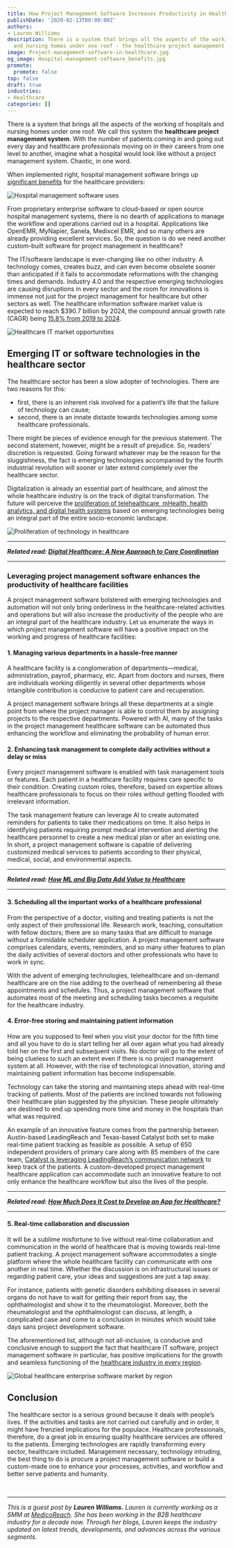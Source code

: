 ```yaml
---
title: How Project Management Software Increases Productivity in Healthcare?
publishDate: '2020-02-13T00:00:00Z'
authors:
- Lauren Williams
description: There is a system that brings all the aspects of the working of hospitals
  and nursing homes under one roof - the healthcare project management system.
image: Project-management-software-in-healthcare.jpg
og_image: Hospital-management-software_benefits.jpg
promote:
  promote: false
top: false
draft: true
industries:
- Healthcare
categories: []
---
```


There is a system that brings all the aspects of the working of hospitals and nursing homes under one roof. We call this system the **healthcare project management system**. With the number of patients coming in and going out every day and healthcare professionals moving on in their careers from one level to another, imagine what a hospital would look like without a project management system. Chaotic, in one word.

When implemented right, hospital management software brings up <a href="https://www.goodfirms.co/blog/top-free-open-source-hospital-management-software" target="_blank">significant benefits</a> for the healthcare providers:

![Hospital management software uses](Hospital-management-software-benefits.jpg)

From proprietary enterprise software to cloud-based or open source hospital management systems, there is no dearth of applications to manage the workflow and operations carried out in a hospital. Applications like OpenEMR, MyNapier, Sanela, Medixcel EMR, and so many others are already providing excellent services. So, the question is do we need another custom-built software for project management in healthcare?

The IT/software landscape is ever-changing like no other industry. A technology comes, creates buzz, and can even become obsolete sooner than anticipated if it fails to accommodate reformations with the changing times and demands. Industry 4.0 and the respective emerging technologies are causing disruptions in every sector and the room for innovations is immense not just for the project management for healthcare but other sectors as well. The healthcare information software market value is expected to reach $390.7 billion by 2024, the compound annual growth rate (CAGR) being <a href="https://www.marketsandmarkets.com/Market-Reports/healthcare-it-252.html" target="_blank">15.8% from 2019 to 2024</a>.

![Healthcare IT market opportunities](Healthcare-it-market-opportunities.jpg)

## Emerging IT or software technologies in the healthcare sector

The healthcare sector has been a slow adopter of technologies. There are two reasons for this:
* first, there is an inherent risk involved for a patient’s life that the failure of technology can cause;
* second, there is an innate distaste towards technologies among some healthcare professionals.

There might be pieces of evidence enough for the previous statement. The second statement, however, might be a result of prejudice. So, readers’ discretion is requested. Going forward whatever may be the reason for the sluggishness, the fact is emerging technologies accompanied by the fourth industrial revolution will sooner or later extend completely over the healthcare sector.

Digitalization is already an essential part of healthcare, and almost the whole healthcare industry is on the track of digital transformation. The future will perceive the <a href="https://gminsights.wordpress.com/tag/video-consultation/" target="_blank">proliferation of telehealthcare, mHealth, health analytics, and digital health systems</a> based on emerging technologies being an integral part of the entire socio-economic landscape.

![Proliferation of technology in healthcare](Proliferation-of-technology-in-healthcare.jpg)

---

***Related read: [Digital Healthcare: A New Approach to Care Coordination](https://anadea.info/blog/digital-healthcare-a-new-approach-to-care-coordination)***

---

### Leveraging project management software enhances the productivity of healthcare facilities

A project management software bolstered with emerging technologies and automation will not only bring orderliness in the healthcare-related activities and operations but will also increase the productivity of the people who are an integral part of the healthcare industry. Let us enumerate the ways in which project management software will have a positive impact on the working and progress of healthcare facilities:

#### 1. Managing various departments in a hassle-free manner

A healthcare facility is a conglomeration of departments—medical, administration, payroll, pharmacy, etc. Apart from doctors and nurses, there are individuals working diligently in several other departments whose intangible contribution is conducive to patient care and recuperation.

A project management software brings all these departments at a single point from where the project manager is able to control them by assigning projects to the respective departments. Powered with AI, many of the tasks in the project management healthcare software can be automated thus enhancing the workflow and eliminating the probability of human error.

#### 2. Enhancing task management to complete daily activities without a delay or miss

Every project management software is enabled with task management tools or features. Each patient in a healthcare facility requires care specific to their condition. Creating custom roles, therefore, based on expertise allows healthcare professionals to focus on their roles without getting flooded with irrelevant information.

The task management feature can leverage AI to create automated reminders for patients to take their medications on time. It also helps in identifying patients requiring prompt medical intervention and alerting the healthcare personnel to create a new medical plan or alter an existing one. In short, a project management software is capable of delivering customized medical services to patients according to their physical, medical, social, and environmental aspects.

---

***Related read: [How ML and Big Data Add Value to Healthcare](https://anadea.info/blog/machine-learning-in-healthcare)***

---

#### 3. Scheduling all the important works of a healthcare professional

From the perspective of a doctor, visiting and treating patients is not the only aspect of their professional life. Research work, teaching, consultation with fellow doctors; there are so many tasks that are difficult to manage without a formidable scheduler application. A project management software comprises calendars, events, reminders, and so many other features to plan the daily activities of several doctors and other professionals who have to work in sync.

With the advent of emerging technologies, telehealthcare and on-demand healthcare are on the rise adding to the overhead of remembering all these appointments and schedules. Thus, a project management software that automates most of the meeting and scheduling tasks becomes a requisite for the healthcare industry.

#### 4. Error-free storing and maintaining patient information

How are you supposed to feel when you visit your doctor for the fifth time and all you have to do is start telling her all over again what you had already told her on the first and subsequent visits. No doctor will go to the extent of being clueless to such an extent even if there is no project management system at all. However, with the rise of technological innovation, storing and maintaining patient information has become indispensable.

Technology can take the storing and maintaining steps ahead with real-time tracking of patients. Most of the patients are inclined towards not following their healthcare plan suggested by the physician. These people ultimately are destined to end up spending more time and money in the hospitals than what was required.

An example of an innovative feature comes from the partnership between Austin-based LeadingReach and Texas-based Catalyst both set to make real-time patient tracking as feasible as possible. A setup of 650 independent providers of primary care along with 85 members of the care team, <a href="https://www.mytechmag.com/news/leadingreach-catalyst-enhance-patient-care-to-the-tune-of-50-million-in-three-years-1550.html" target="_blank">Catalyst is leveraging LeadingReach’s communication network</a> to keep track of the patients. A custom-developed project management healthcare application can accommodate such an innovative feature to not only enhance the healthcare workflow but also the lives of the people.

---

***Related read: [How Much Does It Cost to Develop an App for Healthcare?](https://anadea.info/guides/healthcare-app-development-cost)***

---

#### 5. Real-time collaboration and discussion

It will be a sublime misfortune to live without real-time collaboration and communication in the world of healthcare that is moving towards real-time patient tracking. A project management software accommodates a single platform where the whole healthcare facility can communicate with one another in real time. Whether the discussion is on infrastructural issues or regarding patient care, your ideas and suggestions are just a tap away.

For instance, patients with genetic disorders exhibiting diseases in several organs do not have to wait for getting their report from say, the ophthalmologist and show it to the rheumatologist. Moreover, both the rheumatologist and the ophthalmologist can discuss, at length, a complicated case and come to a conclusion in minutes which would take days sans project development software.

The aforementioned list, although not all-inclusive, is conducive and conclusive enough to support the fact that healthcare IT software, project management software in particular, has positive implications for the growth and seamless functioning of the <a href="https://rubygarage.org/blog/types-of-healthcare-software" rel="nofollow" target="_blank">healthcare industry in every region</a>.

![Global healthcare enterprise software market by region](Global-healthcare-enterprise-software-market-by-region.jpg)

## Conclusion

The healthcare sector is a serious ground because it deals with people’s lives. If the activities and tasks are not carried out carefully and in order, it might have frenzied implications for the populace. Healthcare professionals, therefore, do a great job in ensuring quality healthcare services are offered to the patients. Emerging technologies are rapidly transforming every sector, healthcare included. Management necessary, technology intruding, the best thing to do is procure a project management software or build a custom-made one to enhance your processes, activities, and workflow and better serve patients and humanity.

<br />

---
*This is a guest post by **Lauren Williams.** Lauren is currently working as a SMM at <a href="https://www.medicoreach.com/" target="_blank">MedicoReach</a>. She has been working in the B2B healthcare industry for a decade now. Through her blogs, Lauren keeps the industry updated on latest trends, developments, and advances across the various segments.*
